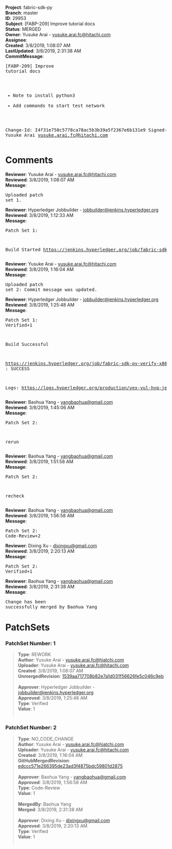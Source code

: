 <strong>Project</strong>: fabric-sdk-py<br><strong>Branch</strong>: master<br><strong>ID</strong>: 29953<br><strong>Subject</strong>: [FABP-209] Improve tutorial docs<br><strong>Status</strong>: MERGED<br><strong>Owner</strong>: Yusuke Arai - yusuke.arai.fc@hitachi.com<br><strong>Assignee</strong>:<br><strong>Created</strong>: 3/8/2019, 1:08:07 AM<br><strong>LastUpdated</strong>: 3/8/2019, 2:31:38 AM<br><strong>CommitMessage</strong>:<br><pre>[FABP-209] Improve tutorial docs

* Note to install python3
* Add commands to start test network

Change-Id: I4f31e750c5778ca78ac5b3b39a5f2367e6b131e9
Signed-off-by: Yusuke Arai <yusuke.arai.fc@hitachi.com>
</pre><h1>Comments</h1><strong>Reviewer</strong>: Yusuke Arai - yusuke.arai.fc@hitachi.com<br><strong>Reviewed</strong>: 3/8/2019, 1:08:07 AM<br><strong>Message</strong>: <pre>Uploaded patch set 1.</pre><strong>Reviewer</strong>: Hyperledger Jobbuilder - jobbuilder@jenkins.hyperledger.org<br><strong>Reviewed</strong>: 3/8/2019, 1:12:33 AM<br><strong>Message</strong>: <pre>Patch Set 1:

Build Started https://jenkins.hyperledger.org/job/fabric-sdk-py-verify-x86_64/615/</pre><strong>Reviewer</strong>: Yusuke Arai - yusuke.arai.fc@hitachi.com<br><strong>Reviewed</strong>: 3/8/2019, 1:16:04 AM<br><strong>Message</strong>: <pre>Uploaded patch set 2: Commit message was updated.</pre><strong>Reviewer</strong>: Hyperledger Jobbuilder - jobbuilder@jenkins.hyperledger.org<br><strong>Reviewed</strong>: 3/8/2019, 1:25:48 AM<br><strong>Message</strong>: <pre>Patch Set 1: Verified+1

Build Successful 

https://jenkins.hyperledger.org/job/fabric-sdk-py-verify-x86_64/615/ : SUCCESS

Logs: https://logs.hyperledger.org/production/vex-yul-hyp-jenkins-3/fabric-sdk-py-verify-x86_64/615</pre><strong>Reviewer</strong>: Baohua Yang - yangbaohua@gmail.com<br><strong>Reviewed</strong>: 3/8/2019, 1:45:06 AM<br><strong>Message</strong>: <pre>Patch Set 2:

rerun</pre><strong>Reviewer</strong>: Baohua Yang - yangbaohua@gmail.com<br><strong>Reviewed</strong>: 3/8/2019, 1:51:58 AM<br><strong>Message</strong>: <pre>Patch Set 2:

recheck</pre><strong>Reviewer</strong>: Baohua Yang - yangbaohua@gmail.com<br><strong>Reviewed</strong>: 3/8/2019, 1:56:58 AM<br><strong>Message</strong>: <pre>Patch Set 2: Code-Review+2</pre><strong>Reviewer</strong>: Dixing Xu - dixingxu@gmail.com<br><strong>Reviewed</strong>: 3/8/2019, 2:20:13 AM<br><strong>Message</strong>: <pre>Patch Set 2: Verified+1</pre><strong>Reviewer</strong>: Baohua Yang - yangbaohua@gmail.com<br><strong>Reviewed</strong>: 3/8/2019, 2:31:38 AM<br><strong>Message</strong>: <pre>Change has been successfully merged by Baohua Yang</pre><h1>PatchSets</h1><h3>PatchSet Number: 1</h3><blockquote><strong>Type</strong>: REWORK<br><strong>Author</strong>: Yusuke Arai - yusuke.arai.fc@hiatchi.com<br><strong>Uploader</strong>: Yusuke Arai - yusuke.arai.fc@hitachi.com<br><strong>Created</strong>: 3/8/2019, 1:08:07 AM<br><strong>UnmergedRevision</strong>: [1539aa717708b82e7a1d031f56626fe5c046c9eb](https://github.com/hyperledger-gerrit-archive/fabric-sdk-py/commit/1539aa717708b82e7a1d031f56626fe5c046c9eb)<br><br><strong>Approver</strong>: Hyperledger Jobbuilder - jobbuilder@jenkins.hyperledger.org<br><strong>Approved</strong>: 3/8/2019, 1:25:48 AM<br><strong>Type</strong>: Verified<br><strong>Value</strong>: 1<br><br></blockquote><h3>PatchSet Number: 2</h3><blockquote><strong>Type</strong>: NO_CODE_CHANGE<br><strong>Author</strong>: Yusuke Arai - yusuke.arai.fc@hiatchi.com<br><strong>Uploader</strong>: Yusuke Arai - yusuke.arai.fc@hitachi.com<br><strong>Created</strong>: 3/8/2019, 1:16:04 AM<br><strong>GitHubMergedRevision</strong>: [edccc571e266395de23ad3f4875bdc59801d2875](https://github.com/hyperledger-gerrit-archive/fabric-sdk-py/commit/edccc571e266395de23ad3f4875bdc59801d2875)<br><br><strong>Approver</strong>: Baohua Yang - yangbaohua@gmail.com<br><strong>Approved</strong>: 3/8/2019, 1:56:58 AM<br><strong>Type</strong>: Code-Review<br><strong>Value</strong>: 1<br><br><strong>MergedBy</strong>: Baohua Yang<br><strong>Merged</strong>: 3/8/2019, 2:31:38 AM<br><br><strong>Approver</strong>: Dixing Xu - dixingxu@gmail.com<br><strong>Approved</strong>: 3/8/2019, 2:20:13 AM<br><strong>Type</strong>: Verified<br><strong>Value</strong>: 1<br><br></blockquote>